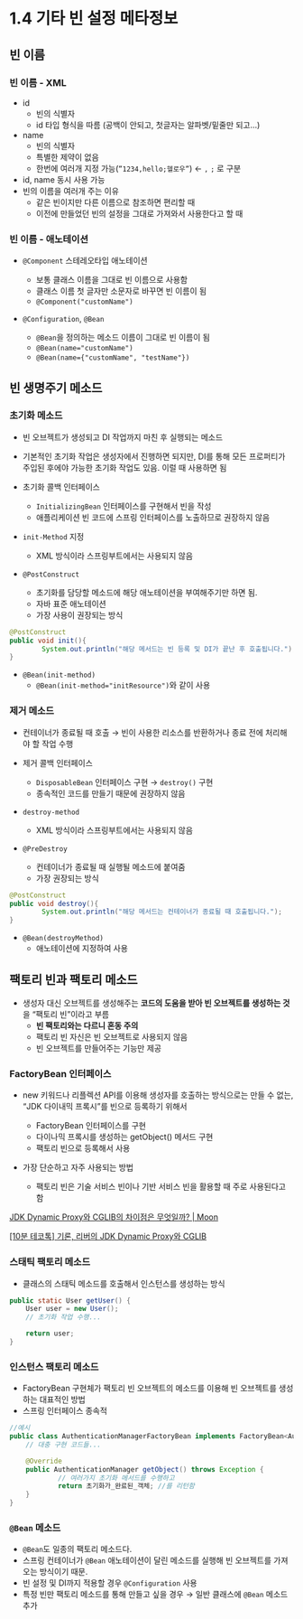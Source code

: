 # 1.4 기타 빈 설정 메타정보

## 빈 이름
### 빈 이름 - XML

- id
    - 빈의 식별자
    - id 타입 형식을 따름 (공백이 안되고, 첫글자는 알파벳/밑줄만 되고…)
- name
    - 빈의 식별자
    - 특별한 제약이 없음
    - 한번에 여러개 지정 가능(`”1234,hello;헬로우”`) ← `,` `;` 로 구분
- id, name 동시 사용 가능
- 빈의 이름을 여러개 주는 이유
    - 같은 빈이지만 다른 이름으로 참조하면 편리할 때
    - 이전에 만들었던 빈의 설정을 그대로 가져와서 사용한다고 할 때

### 빈 이름 - 애노테이션

- `@Component` 스테레오타입 애노테이션
    - 보통 클래스 이름을 그대로 빈 이름으로 사용함
    - 클래스 이름 첫 글자만 소문자로 바꾸면 빈 이름이 됨
    - `@Component("customName")`



- `@Configuration`, `@Bean`
    - `@Bean`을 정의하는 메소드 이름이 그대로 빈 이름이 됨
    - `@Bean(name="customName")`
    - `@Bean(name={"customName", "testName"})`


## 빈 생명주기 메소드

### 초기화 메소드

- 빈 오브젝트가 생성되고 DI 작업까지 마친 후 실행되는 메소드
- 기본적인 초기화 작업은 생성자에서 진행하면 되지만, DI를 통해 모든 프로퍼티가 주입된 후에야 가능한 초기화 작업도 있음. 이럴 때 사용하면 됨

- 초기화 콜백 인터페이스
    - `InitializingBean` 인터페이스를 구현해서 빈을 작성
    - 애플리케이션 빈 코드에 스프링 인터페이스를 노출하므로 권장하지 않음

- `init-Method` 지정
    - XML 방식이라 스프링부트에서는 사용되지 않음

- `@PostConstruct`
    - 초기화를 담당할 메소드에 해당 애노테이션을 부여해주기만 하면 됨.
    - 자바 표준 애노테이션
    - 가장 사용이 권장되는 방식

```java
@PostConstruct
public void init(){
		System.out.println("해당 메서드는 빈 등록 및 DI가 끝난 후 호출됩니다.");
}
```

- `@Bean(init-method)`
    - `@Bean(init-method="initResource")`와 같이 사용

### 제거 메소드

- 컨테이너가 종료될 때 호출 → 빈이 사용한 리소스를 반환하거나 종료 전에 처리해야 할 작업 수행

- 제거 콜백 인터페이스
    - `DisposableBean` 인터페이스 구현 → `destroy()` 구현
    - 종속적인 코드를 만들기 때문에 권장하지 않음

- `destroy-method`
    - XML 방식이라 스프링부트에서는 사용되지 않음

- `@PreDestroy`
    - 컨테이너가 종료될 때 실행될 메소드에 붙여줌
    - 가장 권장되는 방식

```java
@PostConstruct
public void destroy(){
		System.out.println("해당 메서드는 컨테이너가 종료될 때 호출됩니다.");
}
```

- `@Bean(destroyMethod)`
    - 애노테이션에 지정하여 사용


## 팩토리 빈과 팩토리 메소드

- 생성자 대신 오브젝트를 생성해주는 **코드의 도움을 받아 빈 오브젝트를 생성하는 것**을 “팩토리 빈”이라고 부름
    - **빈 팩토리와는 다르니 혼동 주의**
    - 팩토리 빈 자신은 빈 오브젝트로 사용되지 않음
    - 빈 오브젝트를 만들어주는 기능만 제공

### FactoryBean 인터페이스

- new 키워드나 리플렉션 API를 이용해 생성자를 호출하는 방식으로는 만들 수 없는, “JDK 다이내믹 프록시”를 빈으로 등록하기 위해서
    - FactoryBean 인터페이스를 구현
    - 다이나믹 프록시를 생성하는 getObject() 메서드 구현
    - 팩토리 빈으로 등록해서 사용

- 가장 단순하고 자주 사용되는 방법
    - 팩토리 빈은 기술 서비스 빈이나 기반 서비스 빈을 활용할 때 주로 사용된다고 함

[JDK Dynamic Proxy와 CGLIB의 차이점은 무엇일까? | Moon](https://gmoon92.github.io/spring/aop/2019/04/20/jdk-dynamic-proxy-and-cglib.html)

[[10분 테코톡] 기론, 리버의 JDK Dynamic Proxy와 CGLIB](https://www.youtube.com/watch?v=MFckVKrJLRQ)

### 스태틱 팩토리 메소드

- 클래스의 스태틱 메소드를 호출해서 인스턴스를 생성하는 방식

```java
public static User getUser() {
    User user = new User();
    // 초기화 작업 수행...

    return user;
}
```

### 인스턴스 팩토리 메소드

- FactoryBean 구현체가 팩토리 빈 오브젝트의 메소드를 이용해 빈 오브젝트를 생성하는 대표적인 방법
- 스프링 인터페이스 종속적

```java
//예시
public class AuthenticationManagerFactoryBean implements FactoryBean<AuthenticationManager>, BeanFactoryAware {
    // 대충 구현 코드들...

    @Override
    public AuthenticationManager getObject() throws Exception {
            // 여러가지 초기화 메서드를 수행하고 
            return 초기화가_완료된_객체; //를 리턴함 
    }
}
```

### `@Bean` 메소드

- `@Bean`도 일종의 팩토리 메소드다.
- 스프링 컨테이너가 `@Bean` 애노테이션이 달린 메소드를 실행해 빈 오브젝트를 가져오는 방식이기 때문.
- 빈 설정 및 DI까지 적용할 경우 `@Configuration` 사용
- 특정 빈만 팩토리 메소드를 통해 만들고 싶을 경우 → 일반 클래스에 `@Bean` 메소드 추가